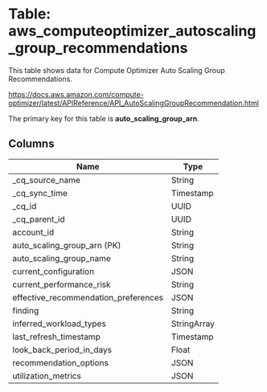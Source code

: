# Table: aws_computeoptimizer_autoscaling_group_recommendations

This table shows data for Compute Optimizer Auto Scaling Group Recommendations.

https://docs.aws.amazon.com/compute-optimizer/latest/APIReference/API_AutoScalingGroupRecommendation.html

The primary key for this table is **auto_scaling_group_arn**.

## Columns

| Name          | Type          |
| ------------- | ------------- |
|_cq_source_name|String|
|_cq_sync_time|Timestamp|
|_cq_id|UUID|
|_cq_parent_id|UUID|
|account_id|String|
|auto_scaling_group_arn (PK)|String|
|auto_scaling_group_name|String|
|current_configuration|JSON|
|current_performance_risk|String|
|effective_recommendation_preferences|JSON|
|finding|String|
|inferred_workload_types|StringArray|
|last_refresh_timestamp|Timestamp|
|look_back_period_in_days|Float|
|recommendation_options|JSON|
|utilization_metrics|JSON|